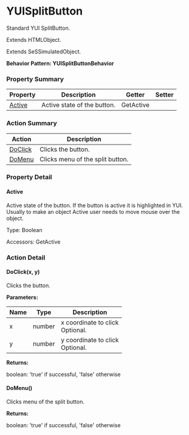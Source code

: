 # YUISplitButton

Standard YUI SplitButton.
 
Extends HTMLObject.

Extends SeSSimulatedObject.





**Behavior Pattern: YUISplitButtonBehavior**


<!-- ============================== property summary ========================== -->

	

### Property Summary

| **Property** | **Description** | **Getter** | **Setter** |
| ------------ | --------------- | ---------- | ---------- |
| [Active](#Active) | Active state of the button. | GetActive |  |



	
<!-- ============================== action summary ========================== -->



### Action Summary

|  **Action** | **Description** | 
| ----------- | --------------- |
|	[DoClick](#DoClick) | Clicks the button. |
|	[DoMenu](#DoMenu) | Clicks menu of the split button. |




<!-- ============================== property detail ========================== -->
	
### Property Detail
		
<a name="Active"></a>
#### Active


Active state of the button. If the button is active it is highlightedin YUI. Usually to make an object Active user needs to move mouseover the object.

			
	
			
Type: Boolean
			
			
Accessors: GetActive
			
		
	
	
<!-- ============================== action detail ========================== -->
	
### Action Detail
		
<a name="DoClick"></a>    
#### DoClick(x, y)

Clicks the button.


**Parameters:**

|	**Name** | **Type** | **Description** |
| ---------- | -------- | --------------- |
| x | number |	x coordinate to click<br>Optional. |
| y | number |	y coordinate to click<br>Optional. |




**Returns:**

boolean: 'true' if successful, 'false' otherwise



<a name="see.also.yuisplitbutton.doclick"></a>

<a name="DoMenu"></a>    
#### DoMenu()

Clicks menu of the split button.




**Returns:**

boolean: 'true' if successful, 'false' otherwise



<a name="see.also.yuisplitbutton.domenu"></a>

	

